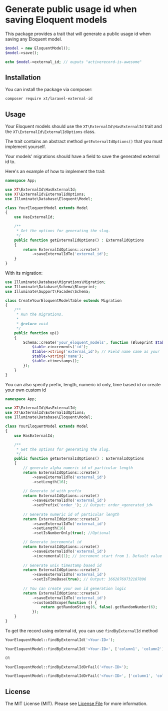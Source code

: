 # Generate public usage id when saving Eloquent models
This package provides a trait that will generate a public usage id when saving any Eloquent model.

```php
$model = new EloquentModel();
$model->save();

echo $model->external_id; // ouputs "activerecord-is-awesome"
```

## Installation

You can install the package via composer:
``` bash
composer require xt/laravel-external-id
```

## Usage

Your Eloquent models should use the `XT\ExternalId\HasExternalId` trait and the `XT\ExternalId\ExternalIdOptions` class.

The trait contains an abstract method `getExternalIdOptions()` that you must implement yourself.

Your models' migrations should have a field to save the generated external id to.

Here's an example of how to implement the trait:

```php
namespace App;

use XT\ExternalId\HasExternalId;
use XT\ExternalId\ExternalIdOptions;
use Illuminate\Database\Eloquent\Model;

class YourEloquentModel extends Model
{
    use HasExternalId;

    /**
     * Get the options for generating the slug.
     */
    public function getExternalIdOptions() : ExternalIdOptions
    {
        return ExternalIdOptions::create()
            ->saveExternalIdTo('external_id');
    }
}
```

With its migration:

```php
use Illuminate\Database\Migrations\Migration;
use Illuminate\Database\Schema\Blueprint;
use Illuminate\Support\Facades\Schema;

class CreateYourEloquentModelTable extends Migration
{
    /**
     * Run the migrations.
     *
     * @return void
     */
    public function up()
    {
        Schema::create('your_eloquent_models', function (Blueprint $table) {
            $table->increments('id');
            $table->string('external_id'); // Field name same as your `saveExternalIdTo`
            $table->string('name');
            $table->timestamps();
        });
    }
}

```


You can also specify prefix, length, numeric id only, time based id or create your own custom id
```php
namespace App;

use XT\ExternalId\HasExternalId;
use XT\ExternalId\ExternalIdOptions;
use Illuminate\Database\Eloquent\Model;

class YourEloquentModel extends Model
{
    use HasExternalId;

    /**
     * Get the options for generating the slug.
     */
    public function getExternalIdOptions() : ExternalIdOptions
    {
        // generate alpha numeric id of particular length
        return ExternalIdOptions::create()
            ->saveExternalIdTo('external_id')
            ->setLength(16);
        
        // Generate id with prefix
        return ExternalIdOptions::create()
            ->saveExternalIdTo('external_id')    
            ->setPrefix('order_'); // Output: order_<generated_id>
            
        // Generate numeric id of particular length
        return ExternalIdOptions::create()
            ->saveExternalIdTo('external_id')
            ->setLength(16)
            ->setIsNumberOnly(true); //Optional

        // Generate incremental id
        return ExternalIdOptions::create()
            ->saveExternalIdTo('external_id')
            ->incremental(1); // increment start from 1. Default value is: 1
            
        // Generate unix timestamp based id
        return ExternalIdOptions::create()
            ->saveExternalIdTo('external_id')
            ->setIsTimeBase(true); // Output: 16628769732187896
    
        // You can create your own id generation logic
        return ExternalIdOptions::create()
            ->saveExternalIdTo('external_id')
            ->customIdScope(function () {
                return getRandomString(6, false).getRandomNumber(6);
            });
    }
}
```

To get the record using external id, you can use `findByExternalId` method

```php
YourEloquentModel::findByExternalId('<Your-ID>');

YourEloquentModel::findByExternalId('<Your-ID>', ['column1', 'column2']);

OR

YourEloquentModel::findByExternalIdOrFail('<Your-ID>');

YourEloquentModel::findByExternalIdOrFail('<Your-ID>', ['column1', 'column2']);
```


## License

The MIT License (MIT). Please see [License File](LICENSE.md) for more information.
